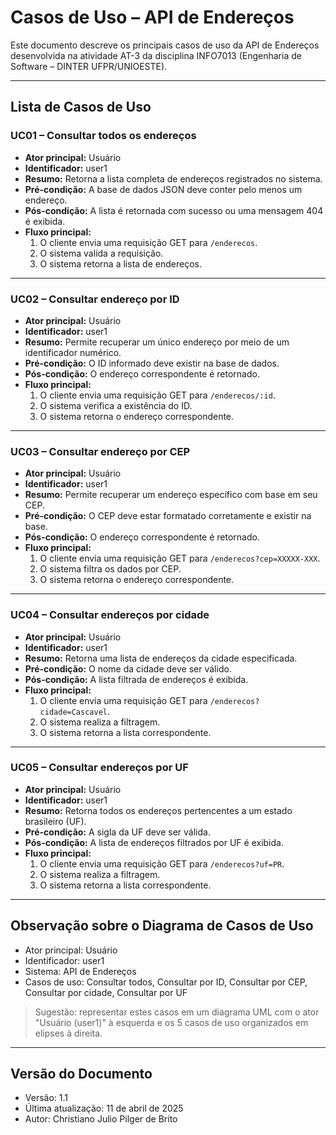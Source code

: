 # Casos de Uso – API de Endereços

Este documento descreve os principais casos de uso da API de Endereços desenvolvida na atividade AT-3 da disciplina INFO7013 (Engenharia de Software – DINTER UFPR/UNIOESTE).

---

## Lista de Casos de Uso

### UC01 – Consultar todos os endereços

- **Ator principal:** Usuário  
- **Identificador:** user1
- **Resumo:** Retorna a lista completa de endereços registrados no sistema.
- **Pré-condição:** A base de dados JSON deve conter pelo menos um endereço.
- **Pós-condição:** A lista é retornada com sucesso ou uma mensagem 404 é exibida.
- **Fluxo principal:**
  1. O cliente envia uma requisição GET para `/enderecos`.
  2. O sistema valida a requisição.
  3. O sistema retorna a lista de endereços.

---

### UC02 – Consultar endereço por ID

- **Ator principal:** Usuário  
- **Identificador:** user1
- **Resumo:** Permite recuperar um único endereço por meio de um identificador numérico.
- **Pré-condição:** O ID informado deve existir na base de dados.
- **Pós-condição:** O endereço correspondente é retornado.
- **Fluxo principal:**
  1. O cliente envia uma requisição GET para `/enderecos/:id`.
  2. O sistema verifica a existência do ID.
  3. O sistema retorna o endereço correspondente.

---

### UC03 – Consultar endereço por CEP

- **Ator principal:** Usuário  
- **Identificador:** user1
- **Resumo:** Permite recuperar um endereço específico com base em seu CEP.
- **Pré-condição:** O CEP deve estar formatado corretamente e existir na base.
- **Pós-condição:** O endereço correspondente é retornado.
- **Fluxo principal:**
  1. O cliente envia uma requisição GET para `/enderecos?cep=XXXXX-XXX`.
  2. O sistema filtra os dados por CEP.
  3. O sistema retorna o endereço correspondente.

---

### UC04 – Consultar endereços por cidade

- **Ator principal:** Usuário  
- **Identificador:** user1
- **Resumo:** Retorna uma lista de endereços da cidade especificada.
- **Pré-condição:** O nome da cidade deve ser válido.
- **Pós-condição:** A lista filtrada de endereços é exibida.
- **Fluxo principal:**
  1. O cliente envia uma requisição GET para `/enderecos?cidade=Cascavel`.
  2. O sistema realiza a filtragem.
  3. O sistema retorna a lista correspondente.

---

### UC05 – Consultar endereços por UF

- **Ator principal:** Usuário  
- **Identificador:** user1
- **Resumo:** Retorna todos os endereços pertencentes a um estado brasileiro (UF).
- **Pré-condição:** A sigla da UF deve ser válida.
- **Pós-condição:** A lista de endereços filtrados por UF é exibida.
- **Fluxo principal:**
  1. O cliente envia uma requisição GET para `/enderecos?uf=PR`.
  2. O sistema realiza a filtragem.
  3. O sistema retorna a lista correspondente.

---

## Observação sobre o Diagrama de Casos de Uso

- Ator principal: Usuário  
- Identificador: user1  
- Sistema: API de Endereços  
- Casos de uso: Consultar todos, Consultar por ID, Consultar por CEP, Consultar por cidade, Consultar por UF

> Sugestão: representar estes casos em um diagrama UML com o ator "Usuário (user1)" à esquerda e os 5 casos de uso organizados em elipses à direita.

---

## Versão do Documento

- Versão: 1.1  
- Última atualização: 11 de abril de 2025  
- Autor: Christiano Julio Pilger de Brito
